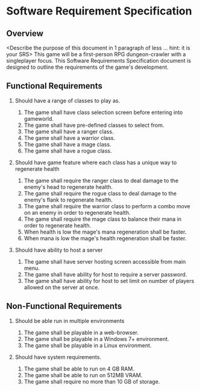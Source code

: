 # Software Requirement Specification


## Overview 
 
<Describe the purpose of this document in 1 paragraph of less ... hint: it is 
your SRS>
This game will be a first-person RPG dungeon-crawler with a singleplayer focus. This Software Requirements Specification document is designed to outline the requirements of the game's development.  

 
## Functional Requirements 
 
1. Should have a range of classes to play as.
    1. The game shall have class selection screen before entering into gameworld.
    2. The game shall have pre-defined classes to select from.
	1. The game shall have a ranger class.
	2. The game shall have a warrior class.
	3. The game shall have a mage class.
	4. The game shall have a rogue class.

2. Should have game feature where each class has a unique way to regenerate health
   1. The game shall require the ranger class to deal damage to the enemy's head to regenerate health.
   2. The game shall require the rogue class to deal damage to the enemy's flank to regenerate health.
   3. The game shall require the warrior class to perform a combo move on an enemy in order to regenerate health.
   4. The game shall require the mage class to balance their mana in order to regenerate health.
 	1. When health is low the mage's mana regeneration shall be faster.
	2. When mana is low the mage's health regeneration shall be faster.

2. Should have ability to host a server
    1. The game shall have server hosting screen accessible from main menu.
    2. The game shall have ability for host to require a server password.
    3. The game shall have ability for host to set limit on number of players allowed on the server at once.

    		 

## Non-Functional Requirements 
 
1. Should be able run in multiple environments
    1. The game shall be playable in a web-browser.
    2. The game shall be playable in a Windows 7+ environment. 
    3. The game shall be playable in a Linux environment. 

2. Should have system requirements.
    1. The game shall be able to run on 4 GB RAM.
    2. The game shall be able to run on 512MB VRAM.
    3. The game shall require no more than 10 GB of storage.